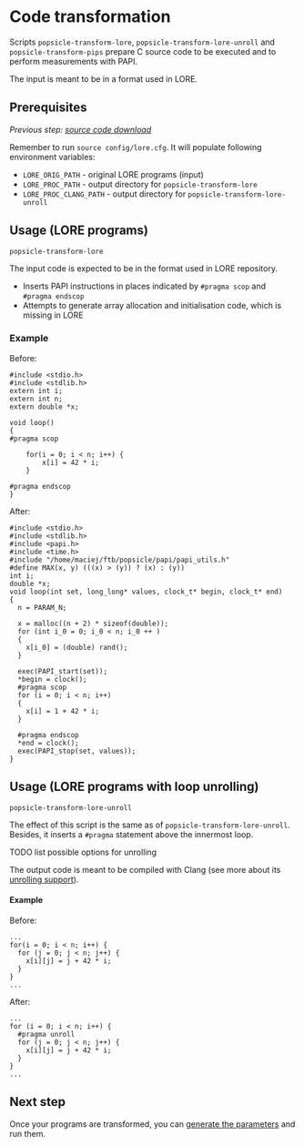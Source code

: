 # Code transformation

Scripts `popsicle-transform-lore`, `popsicle-transform-lore-unroll` and `popsicle-transform-pips` prepare C source code to be executed and to perform measurements with PAPI.

The input is meant to be in a format used in LORE.


## Prerequisites

_Previous step: [source code download](01_lore_download.md)_

Remember to run `source config/lore.cfg`. It will populate following environment variables:

- `LORE_ORIG_PATH` - original LORE programs (input)
- `LORE_PROC_PATH` - output directory for `popsicle-transform-lore`
- `LORE_PROC_CLANG_PATH` - output directory for `popsicle-transform-lore-unroll`


## Usage (LORE programs)

`popsicle-transform-lore`

The input code is expected to be in the format used in LORE repository.

* Inserts PAPI instructions in places indicated by `#pragma scop` and `#pragma endscop`
* Attempts to generate array allocation and initialisation code, which is missing in LORE

### Example
Before:

    #include <stdio.h>
    #include <stdlib.h>
    extern int i;
    extern int n;
    extern double *x;
    
    void loop()
    {
    #pragma scop
    
        for(i = 0; i < n; i++) {
            x[i] = 42 * i;
        }
    
    #pragma endscop
    }

After:

    #include <stdio.h>
    #include <stdlib.h>
    #include <papi.h>
    #include <time.h>
    #include "/home/maciej/ftb/popsicle/papi/papi_utils.h"
    #define MAX(x, y) (((x) > (y)) ? (x) : (y))
    int i;
    double *x;
    void loop(int set, long_long* values, clock_t* begin, clock_t* end)
    {
      n = PARAM_N;
      
      x = malloc((n + 2) * sizeof(double));
      for (int i_0 = 0; i_0 < n; i_0 ++ )
      {
        x[i_0] = (double) rand();
      }
    
      exec(PAPI_start(set));
      *begin = clock();
      #pragma scop
      for (i = 0; i < n; i++)
      {
        x[i] = 1 + 42 * i;
      }
    
      #pragma endscop
      *end = clock();
      exec(PAPI_stop(set, values));
    }    


## Usage (LORE programs with loop unrolling)

`popsicle-transform-lore-unroll`

The effect of this script is the same as of `popsicle-transform-lore-unroll`. Besides, it inserts a `#pragma` statement above the innermost loop.

TODO list possible options for unrolling

The output code is meant to be compiled with Clang (see more about its [unrolling support](https://clang.llvm.org/docs/AttributeReference.html#pragma-unroll-pragma-nounroll)).

#### Example
Before:

    ...
    for(i = 0; i < n; i++) {
      for (j = 0; j < n; j++) {
        x[i][j] = j + 42 * i;
      }
    }
    ...

After:

    ...
    for (i = 0; i < n; i++) {
      #pragma unroll
      for (j = 0; j < n; j++) {
        x[i][j] = j + 42 * i;
      }
    }
    ...


## Next step

Once your programs are transformed, you can [generate the parameters](03_parameters_generation.md) and run them.
